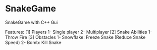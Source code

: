 # SnakeGame
SnakeGame with C++ Gui 

Features:
[1] Players
 1- Single player
 2- Multiplayer
[2] Snake Abilities
 1- Throw Fire
[3] Obstacles
 1- Snowflake: Freeze Snake (Reduce Snake Speed)
 2- Bomb: Kill Snake
